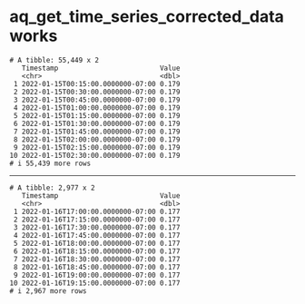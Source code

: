 # aq_get_time_series_corrected_data works

    # A tibble: 55,449 x 2
       Timestamp                         Value
       <chr>                             <dbl>
     1 2022-01-15T00:15:00.0000000-07:00 0.179
     2 2022-01-15T00:30:00.0000000-07:00 0.179
     3 2022-01-15T00:45:00.0000000-07:00 0.179
     4 2022-01-15T01:00:00.0000000-07:00 0.179
     5 2022-01-15T01:15:00.0000000-07:00 0.179
     6 2022-01-15T01:30:00.0000000-07:00 0.179
     7 2022-01-15T01:45:00.0000000-07:00 0.179
     8 2022-01-15T02:00:00.0000000-07:00 0.179
     9 2022-01-15T02:15:00.0000000-07:00 0.179
    10 2022-01-15T02:30:00.0000000-07:00 0.179
    # i 55,439 more rows

---

    # A tibble: 2,977 x 2
       Timestamp                         Value
       <chr>                             <dbl>
     1 2022-01-16T17:00:00.0000000-07:00 0.177
     2 2022-01-16T17:15:00.0000000-07:00 0.177
     3 2022-01-16T17:30:00.0000000-07:00 0.177
     4 2022-01-16T17:45:00.0000000-07:00 0.177
     5 2022-01-16T18:00:00.0000000-07:00 0.177
     6 2022-01-16T18:15:00.0000000-07:00 0.177
     7 2022-01-16T18:30:00.0000000-07:00 0.177
     8 2022-01-16T18:45:00.0000000-07:00 0.177
     9 2022-01-16T19:00:00.0000000-07:00 0.177
    10 2022-01-16T19:15:00.0000000-07:00 0.177
    # i 2,967 more rows

